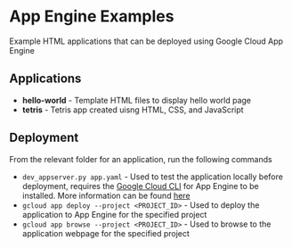 # App Engine Examples

Example HTML applications that can be deployed using Google Cloud App Engine

## Applications

* **hello-world** - Template HTML files to display hello world page
* **tetris** - Tetris app created uisng HTML, CSS, and JavaScript

## Deployment

From the relevant folder for an application, run the following commands

* `dev_appserver.py app.yaml` - Used to test the application locally before deployment, requires the [Google Cloud CLI](https://cloud.google.com/sdk/docs) for App Engine to be installed. More information can be found [here](https://cloud.google.com/appengine/docs/standard/python/tools/using-local-server)
* `gcloud app deploy --project <PROJECT_ID>` - Used to deploy the application to App Engine for the specified project
* `gcloud app browse --project <PROJECT_ID>` - Used to browse to the application webpage for the specified project
